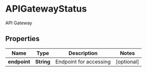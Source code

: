 

# APIGatewayStatus

API Gateway
## Properties

Name | Type | Description | Notes
------------ | ------------- | ------------- | -------------
**endpoint** | **String** | Endpoint for accessing |  [optional]



